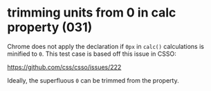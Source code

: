 # trimming units from 0 in calc property (031)

Chrome does not apply the declaration if `0px` in `calc()` calculations is
minified to `0`. This test case is based off this issue in CSSO:

https://github.com/css/csso/issues/222

Ideally, the superfluous `0` can be trimmed from the property.
